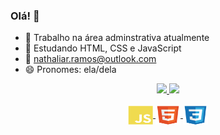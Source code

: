 ### Olá! 👋


- 🔭 Trabalho na área adminstrativa atualmente
- 🌱 Estudando HTML, CSS e JavaScript
- 📧 nathaliar.ramos@outlook.com
- 😄 Pronomes: ela/dela

<div align="center">
  <a href="https://github.com/nathaliaramos">
  <img height="180em" src="https://github-readme-stats.vercel.app/api?username=nathaliaramos&show_icons=true&theme=dark&include_all_commits=true&count_private=true"/>
  <img height="180em" src="https://github-readme-stats.vercel.app/api/top-langs/?username=nathaliaramos&layout=compact&langs_count=7&theme=dark"/>
</div>
  
<div style="display: inline_block" align="center"><br>
  <img align="center" alt="Rafa-Js" height="30" width="40" src="https://raw.githubusercontent.com/devicons/devicon/master/icons/javascript/javascript-plain.svg">
  <img align="center" alt="Rafa-HTML" height="30" width="40" src="https://raw.githubusercontent.com/devicons/devicon/master/icons/html5/html5-original.svg">
  <img align="center" alt="Rafa-CSS" height="30" width="40" src="https://raw.githubusercontent.com/devicons/devicon/master/icons/css3/css3-original.svg">
</div>
